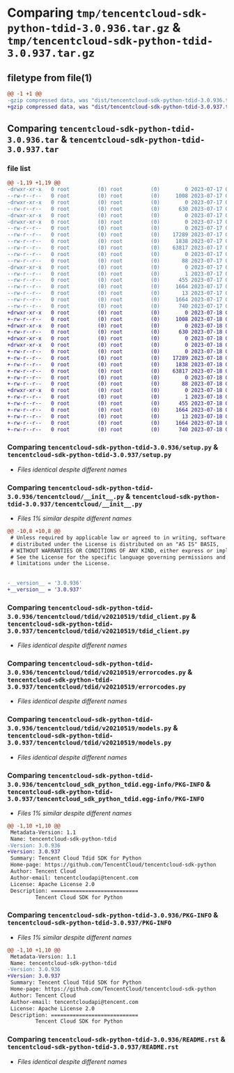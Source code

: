 # Comparing `tmp/tencentcloud-sdk-python-tdid-3.0.936.tar.gz` & `tmp/tencentcloud-sdk-python-tdid-3.0.937.tar.gz`

## filetype from file(1)

```diff
@@ -1 +1 @@
-gzip compressed data, was "dist/tencentcloud-sdk-python-tdid-3.0.936.tar", last modified: Mon Jul 17 00:36:42 2023, max compression
+gzip compressed data, was "dist/tencentcloud-sdk-python-tdid-3.0.937.tar", last modified: Tue Jul 18 00:32:10 2023, max compression
```

## Comparing `tencentcloud-sdk-python-tdid-3.0.936.tar` & `tencentcloud-sdk-python-tdid-3.0.937.tar`

### file list

```diff
@@ -1,19 +1,19 @@
-drwxr-xr-x   0 root         (0) root         (0)        0 2023-07-17 00:36:42.000000 tencentcloud-sdk-python-tdid-3.0.936/
--rw-r--r--   0 root         (0) root         (0)     1008 2023-07-17 00:36:42.000000 tencentcloud-sdk-python-tdid-3.0.936/setup.py
-drwxr-xr-x   0 root         (0) root         (0)        0 2023-07-17 00:36:42.000000 tencentcloud-sdk-python-tdid-3.0.936/tencentcloud/
--rw-r--r--   0 root         (0) root         (0)      630 2023-07-17 00:36:42.000000 tencentcloud-sdk-python-tdid-3.0.936/tencentcloud/__init__.py
-drwxr-xr-x   0 root         (0) root         (0)        0 2023-07-17 00:36:42.000000 tencentcloud-sdk-python-tdid-3.0.936/tencentcloud/tdid/
-drwxr-xr-x   0 root         (0) root         (0)        0 2023-07-17 00:36:42.000000 tencentcloud-sdk-python-tdid-3.0.936/tencentcloud/tdid/v20210519/
--rw-r--r--   0 root         (0) root         (0)        0 2023-07-17 00:36:42.000000 tencentcloud-sdk-python-tdid-3.0.936/tencentcloud/tdid/v20210519/__init__.py
--rw-r--r--   0 root         (0) root         (0)    17289 2023-07-17 00:36:42.000000 tencentcloud-sdk-python-tdid-3.0.936/tencentcloud/tdid/v20210519/tdid_client.py
--rw-r--r--   0 root         (0) root         (0)     1838 2023-07-17 00:36:42.000000 tencentcloud-sdk-python-tdid-3.0.936/tencentcloud/tdid/v20210519/errorcodes.py
--rw-r--r--   0 root         (0) root         (0)    63817 2023-07-17 00:36:42.000000 tencentcloud-sdk-python-tdid-3.0.936/tencentcloud/tdid/v20210519/models.py
--rw-r--r--   0 root         (0) root         (0)        0 2023-07-17 00:36:42.000000 tencentcloud-sdk-python-tdid-3.0.936/tencentcloud/tdid/__init__.py
--rw-r--r--   0 root         (0) root         (0)       88 2023-07-17 00:36:42.000000 tencentcloud-sdk-python-tdid-3.0.936/setup.cfg
-drwxr-xr-x   0 root         (0) root         (0)        0 2023-07-17 00:36:42.000000 tencentcloud-sdk-python-tdid-3.0.936/tencentcloud_sdk_python_tdid.egg-info/
--rw-r--r--   0 root         (0) root         (0)        1 2023-07-17 00:36:42.000000 tencentcloud-sdk-python-tdid-3.0.936/tencentcloud_sdk_python_tdid.egg-info/dependency_links.txt
--rw-r--r--   0 root         (0) root         (0)      455 2023-07-17 00:36:42.000000 tencentcloud-sdk-python-tdid-3.0.936/tencentcloud_sdk_python_tdid.egg-info/SOURCES.txt
--rw-r--r--   0 root         (0) root         (0)     1664 2023-07-17 00:36:42.000000 tencentcloud-sdk-python-tdid-3.0.936/tencentcloud_sdk_python_tdid.egg-info/PKG-INFO
--rw-r--r--   0 root         (0) root         (0)       13 2023-07-17 00:36:42.000000 tencentcloud-sdk-python-tdid-3.0.936/tencentcloud_sdk_python_tdid.egg-info/top_level.txt
--rw-r--r--   0 root         (0) root         (0)     1664 2023-07-17 00:36:42.000000 tencentcloud-sdk-python-tdid-3.0.936/PKG-INFO
--rw-r--r--   0 root         (0) root         (0)      740 2023-07-17 00:36:42.000000 tencentcloud-sdk-python-tdid-3.0.936/README.rst
+drwxr-xr-x   0 root         (0) root         (0)        0 2023-07-18 00:32:10.000000 tencentcloud-sdk-python-tdid-3.0.937/
+-rw-r--r--   0 root         (0) root         (0)     1008 2023-07-18 00:32:10.000000 tencentcloud-sdk-python-tdid-3.0.937/setup.py
+drwxr-xr-x   0 root         (0) root         (0)        0 2023-07-18 00:32:10.000000 tencentcloud-sdk-python-tdid-3.0.937/tencentcloud/
+-rw-r--r--   0 root         (0) root         (0)      630 2023-07-18 00:32:10.000000 tencentcloud-sdk-python-tdid-3.0.937/tencentcloud/__init__.py
+drwxr-xr-x   0 root         (0) root         (0)        0 2023-07-18 00:32:10.000000 tencentcloud-sdk-python-tdid-3.0.937/tencentcloud/tdid/
+drwxr-xr-x   0 root         (0) root         (0)        0 2023-07-18 00:32:10.000000 tencentcloud-sdk-python-tdid-3.0.937/tencentcloud/tdid/v20210519/
+-rw-r--r--   0 root         (0) root         (0)        0 2023-07-18 00:32:10.000000 tencentcloud-sdk-python-tdid-3.0.937/tencentcloud/tdid/v20210519/__init__.py
+-rw-r--r--   0 root         (0) root         (0)    17289 2023-07-18 00:32:10.000000 tencentcloud-sdk-python-tdid-3.0.937/tencentcloud/tdid/v20210519/tdid_client.py
+-rw-r--r--   0 root         (0) root         (0)     1838 2023-07-18 00:32:10.000000 tencentcloud-sdk-python-tdid-3.0.937/tencentcloud/tdid/v20210519/errorcodes.py
+-rw-r--r--   0 root         (0) root         (0)    63817 2023-07-18 00:32:10.000000 tencentcloud-sdk-python-tdid-3.0.937/tencentcloud/tdid/v20210519/models.py
+-rw-r--r--   0 root         (0) root         (0)        0 2023-07-18 00:32:10.000000 tencentcloud-sdk-python-tdid-3.0.937/tencentcloud/tdid/__init__.py
+-rw-r--r--   0 root         (0) root         (0)       88 2023-07-18 00:32:10.000000 tencentcloud-sdk-python-tdid-3.0.937/setup.cfg
+drwxr-xr-x   0 root         (0) root         (0)        0 2023-07-18 00:32:10.000000 tencentcloud-sdk-python-tdid-3.0.937/tencentcloud_sdk_python_tdid.egg-info/
+-rw-r--r--   0 root         (0) root         (0)        1 2023-07-18 00:32:10.000000 tencentcloud-sdk-python-tdid-3.0.937/tencentcloud_sdk_python_tdid.egg-info/dependency_links.txt
+-rw-r--r--   0 root         (0) root         (0)      455 2023-07-18 00:32:10.000000 tencentcloud-sdk-python-tdid-3.0.937/tencentcloud_sdk_python_tdid.egg-info/SOURCES.txt
+-rw-r--r--   0 root         (0) root         (0)     1664 2023-07-18 00:32:10.000000 tencentcloud-sdk-python-tdid-3.0.937/tencentcloud_sdk_python_tdid.egg-info/PKG-INFO
+-rw-r--r--   0 root         (0) root         (0)       13 2023-07-18 00:32:10.000000 tencentcloud-sdk-python-tdid-3.0.937/tencentcloud_sdk_python_tdid.egg-info/top_level.txt
+-rw-r--r--   0 root         (0) root         (0)     1664 2023-07-18 00:32:10.000000 tencentcloud-sdk-python-tdid-3.0.937/PKG-INFO
+-rw-r--r--   0 root         (0) root         (0)      740 2023-07-18 00:32:10.000000 tencentcloud-sdk-python-tdid-3.0.937/README.rst
```

### Comparing `tencentcloud-sdk-python-tdid-3.0.936/setup.py` & `tencentcloud-sdk-python-tdid-3.0.937/setup.py`

 * *Files identical despite different names*

### Comparing `tencentcloud-sdk-python-tdid-3.0.936/tencentcloud/__init__.py` & `tencentcloud-sdk-python-tdid-3.0.937/tencentcloud/__init__.py`

 * *Files 1% similar despite different names*

```diff
@@ -10,8 +10,8 @@
 # Unless required by applicable law or agreed to in writing, software
 # distributed under the License is distributed on an "AS IS" BASIS,
 # WITHOUT WARRANTIES OR CONDITIONS OF ANY KIND, either express or implied.
 # See the License for the specific language governing permissions and
 # limitations under the License.
 
 
-__version__ = '3.0.936'
+__version__ = '3.0.937'
```

### Comparing `tencentcloud-sdk-python-tdid-3.0.936/tencentcloud/tdid/v20210519/tdid_client.py` & `tencentcloud-sdk-python-tdid-3.0.937/tencentcloud/tdid/v20210519/tdid_client.py`

 * *Files identical despite different names*

### Comparing `tencentcloud-sdk-python-tdid-3.0.936/tencentcloud/tdid/v20210519/errorcodes.py` & `tencentcloud-sdk-python-tdid-3.0.937/tencentcloud/tdid/v20210519/errorcodes.py`

 * *Files identical despite different names*

### Comparing `tencentcloud-sdk-python-tdid-3.0.936/tencentcloud/tdid/v20210519/models.py` & `tencentcloud-sdk-python-tdid-3.0.937/tencentcloud/tdid/v20210519/models.py`

 * *Files identical despite different names*

### Comparing `tencentcloud-sdk-python-tdid-3.0.936/tencentcloud_sdk_python_tdid.egg-info/PKG-INFO` & `tencentcloud-sdk-python-tdid-3.0.937/tencentcloud_sdk_python_tdid.egg-info/PKG-INFO`

 * *Files 1% similar despite different names*

```diff
@@ -1,10 +1,10 @@
 Metadata-Version: 1.1
 Name: tencentcloud-sdk-python-tdid
-Version: 3.0.936
+Version: 3.0.937
 Summary: Tencent Cloud Tdid SDK for Python
 Home-page: https://github.com/TencentCloud/tencentcloud-sdk-python
 Author: Tencent Cloud
 Author-email: tencentcloudapi@tencent.com
 License: Apache License 2.0
 Description: ============================
         Tencent Cloud SDK for Python
```

### Comparing `tencentcloud-sdk-python-tdid-3.0.936/PKG-INFO` & `tencentcloud-sdk-python-tdid-3.0.937/PKG-INFO`

 * *Files 1% similar despite different names*

```diff
@@ -1,10 +1,10 @@
 Metadata-Version: 1.1
 Name: tencentcloud-sdk-python-tdid
-Version: 3.0.936
+Version: 3.0.937
 Summary: Tencent Cloud Tdid SDK for Python
 Home-page: https://github.com/TencentCloud/tencentcloud-sdk-python
 Author: Tencent Cloud
 Author-email: tencentcloudapi@tencent.com
 License: Apache License 2.0
 Description: ============================
         Tencent Cloud SDK for Python
```

### Comparing `tencentcloud-sdk-python-tdid-3.0.936/README.rst` & `tencentcloud-sdk-python-tdid-3.0.937/README.rst`

 * *Files identical despite different names*

